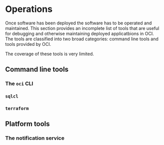 # Operations
Once software has been deployed the software has to be operated and maintained. This section provides an incomplete list of tools
that are useful for debugging and otherwise maintaining deployed applicatbions in OCI. The tools are classified into two broad
categories: command line tools and tools provided by OCI.

The coverage of these tools is very limited.

## Command line tools
### The `oci` CLI

### `sqlcl`

### `terraform`

## Platform tools
### The notification service
